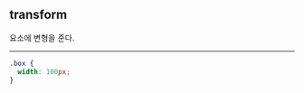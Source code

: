 <!-- # Hello
## Hi
### 소제목
#### 작은제목

---

- 목록
<!-- - 목록2 -->

<!-- 1. 숫자목록1 -->
<!-- 2. 숫자목록2 -->

## transform

요소에 변형을 준다.

---

```css
.box {
  width: 100px;
}
```
